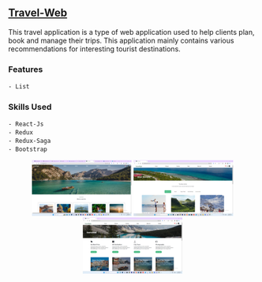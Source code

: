 ## [Travel-Web](https://github.com/mardibll/Travel-Web.git)

This travel application is a type of web application used to help clients plan, book and manage their trips. This application mainly contains various recommendations for interesting tourist destinations.

### Features

```sh
- List
```

### Skills Used

```sh
- React-Js
- Redux
- Redux-Saga
- Bootstrap
```

<p align="center">
    <img src="./src/images/screen1.png" width="40%"> 
    <img src="./src/images/screen2.png" width="40%"> 
    <img src="./src/images/screen3.png" width="40%"> 
</p>
